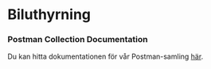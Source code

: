 # Biluthyrning
### Postman Collection Documentation
Du kan hitta dokumentationen för vår Postman-samling [här](https://documenter.getpostman.com/view/33769704/2sA3BszoZu).

